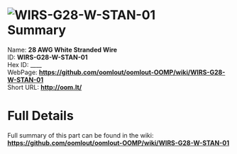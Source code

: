 
![WIRS-G28-W-STAN-01](https://github.com/oomlout/oomlout-OOMP/blob/master/parts/WIRS-G28-W-STAN-01/WIRS-G28-W-STAN-01_420.jpg)   
Summary
=================
  
Name: __28 AWG White Stranded Wire__    
ID: __WIRS-G28-W-STAN-01__   
Hex ID: ____   
WebPage: __https://github.com/oomlout/oomlout-OOMP/wiki/WIRS-G28-W-STAN-01__   
Short URL: __http://oom.lt/__   

Full Details
==========================
Full summary of this part can be found in the wiki:   
__https://github.com/oomlout/oomlout-OOMP/wiki/WIRS-G28-W-STAN-01__    

